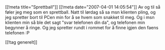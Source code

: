 [[!meta  title="Sprettball"]]
[[!meta  date="2007-04-01 14:05:54"]]
Av og til så føler jeg meg som en sprettball. Natt til lørdag så sa msn klienten pling, og jeg spretter bort til PCen min for å se hvem som snakket til meg. Og i msn klienten min så ble det sagt "svar telefonen din da", og telefonen min begynner å ringe. Og jeg spretter rundt i rommet for å finne igjen den faens telefonen :P

[[!tag  generelt]]